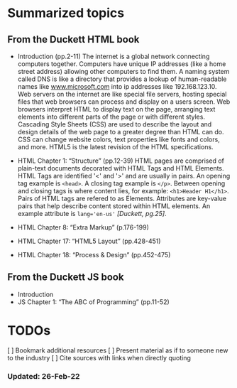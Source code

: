 # Summarized topics

## From the Duckett HTML book

- Introduction (pp.2-11)
The internet is a global network connecting computers together. Computers have unique IP addresses (like a home street address) allowing other computers to find them. A naming system called DNS is like a directory that provides a lookup of human-readable names like www.microsoft.com into ip addresses like 192.168.123.10. Web servers on the internet are like special file servers, hosting special files that web browsers can process and display on a users screen. Web browsers interpret HTML to display text on the page, arranging text elements into different parts of the page or with different styles. Cascading Style Sheets (CSS) are used to describe the layout and design details of the web page to a greater degree than HTML can do. CSS can change website colors, text properties like fonts and colors, and more. HTML5 is the latest revision of the HTML specifications.

- HTML Chapter 1: “Structure” (pp.12-39)
HTML pages are comprised of plain-text documents decorated with HTML Tags and HTML Elements. HTML Tags are identified '<' and '>' and are usually in pairs. An opening tag example is `<head>`. A closing tag example is `</p>`. Between opening and closing tags is where content lies, for example: `<h1>Header H1</h1>`. Pairs of HTML tags are refered to as Elements.
Attributes are key-value pairs that help describe content stored within HTML elements. An example attribute is `lang='en-us'` *[Duckett, pg.25]*.

- HTML Chapter 8: “Extra Markup” (p.176-199)


- HTML Chapter 17: “HTML5 Layout” (pp.428-451)
- HTML Chapter 18: “Process & Design” (pp.452-475)

## From the Duckett JS book

- Introduction
- JS Chapter 1: “The ABC of Programming” (pp.11-52)


# TODOs
[ ] Bookmark additional resources
[ ] Present material as if to someone new to the industry
[ ] Cite sources with links when directly quoting

### Updated: 26-Feb-22